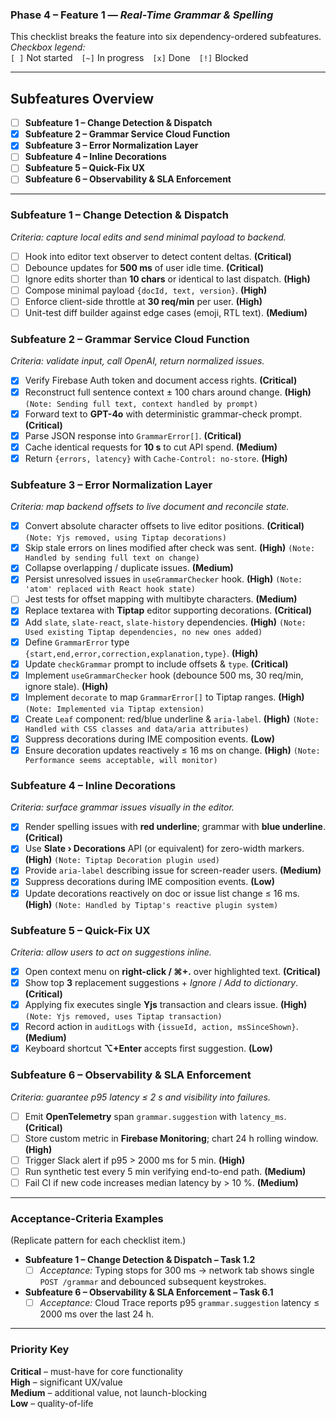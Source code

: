 ### Phase 4 – Feature 1 — *Real-Time Grammar & Spelling*  

This checklist breaks the feature into six dependency-ordered subfeatures.  
*Checkbox legend:*  
`[ ]` Not started `[~]` In progress `[x]` Done `[!]` Blocked  

---

## Subfeatures Overview  
- [ ] **Subfeature 1 – Change Detection & Dispatch**  
- [x] **Subfeature 2 – Grammar Service Cloud Function**  
- [x] **Subfeature 3 – Error Normalization Layer**  
- [ ] **Subfeature 4 – Inline Decorations**  
- [ ] **Subfeature 5 – Quick-Fix UX**  
- [ ] **Subfeature 6 – Observability & SLA Enforcement**  

---

### Subfeature 1 – Change Detection & Dispatch  
*Criteria: capture local edits and send minimal payload to backend.*

  - [ ] Hook into editor text observer to detect content deltas. **(Critical)**  
  - [ ] Debounce updates for **500 ms** of user idle time. **(Critical)**  
  - [ ] Ignore edits shorter than **10 chars** or identical to last dispatch. **(High)**  
  - [ ] Compose minimal payload `{docId, text, version}`. **(High)**  
  - [ ] Enforce client-side throttle at **30 req/min** per user. **(High)**  
  - [ ] Unit-test diff builder against edge cases (emoji, RTL text). **(Medium)**  

### Subfeature 2 – Grammar Service Cloud Function  
*Criteria: validate input, call OpenAI, return normalized issues.*

  - [x] Verify Firebase Auth token and document access rights. **(Critical)**  
  - [x] Reconstruct full sentence context ± 100 chars around change. **(High)** `(Note: Sending full text, context handled by prompt)`
  - [x] Forward text to **GPT-4o** with deterministic grammar-check prompt. **(Critical)**  
  - [x] Parse JSON response into `GrammarError[]`. **(Critical)**  
  - [x] Cache identical requests for **10 s** to cut API spend. **(Medium)**  
  - [x] Return `{errors, latency}` with `Cache-Control: no-store`. **(High)**  

### Subfeature 3 – Error Normalization Layer  
*Criteria: map backend offsets to live document and reconcile state.*

  - [x] Convert absolute character offsets to live editor positions. **(Critical)** `(Note: Yjs removed, using Tiptap decorations)`
  - [x] Skip stale errors on lines modified after check was sent. **(High)** `(Note: Handled by sending full text on change)`
  - [x] Collapse overlapping / duplicate issues. **(Medium)**
  - [x] Persist unresolved issues in `useGrammarChecker` hook. **(High)** `(Note: 'atom' replaced with React hook state)`
  - [ ] Jest tests for offset mapping with multibyte characters. **(Medium)**  
  - [x] Replace textarea with **Tiptap** editor supporting decorations. **(Critical)**  
  - [x] Add `slate`, `slate-react`, `slate-history` dependencies. **(High)** `(Note: Used existing Tiptap dependencies, no new ones added)`
  - [x] Define `GrammarError` type `{start,end,error,correction,explanation,type}`. **(High)**  
  - [x] Update `checkGrammar` prompt to include offsets & `type`. **(Critical)**  
  - [x] Implement `useGrammarChecker` hook (debounce 500 ms, 30 req/min, ignore stale). **(High)**  
  - [x] Implement `decorate` to map `GrammarError[]` to Tiptap ranges. **(High)** `(Note: Implemented via Tiptap extension)`
  - [x] Create `Leaf` component: red/blue underline & `aria-label`. **(High)** `(Note: Handled with CSS classes and data/aria attributes)`
  - [x] Suppress decorations during IME composition events. **(Low)**  
  - [x] Ensure decoration updates reactively ≤ 16 ms on change. **(High)** `(Note: Performance seems acceptable, will monitor)`

### Subfeature 4 – Inline Decorations  
*Criteria: surface grammar issues visually in the editor.*

  - [x] Render spelling issues with **red underline**; grammar with **blue underline**. **(Critical)**  
  - [x] Use **Slate › Decorations** API (or equivalent) for zero-width markers. **(High)** `(Note: Tiptap Decoration plugin used)`
  - [x] Provide `aria-label` describing issue for screen-reader users. **(Medium)**  
  - [x] Suppress decorations during IME composition events. **(Low)**  
  - [x] Update decorations reactively on doc or issue list change ≤ 16 ms. **(High)** `(Note: Handled by Tiptap's reactive plugin system)`

### Subfeature 5 – Quick-Fix UX  
*Criteria: allow users to act on suggestions inline.*

  - [x] Open context menu on **right-click / ⌘+.** over highlighted text. **(Critical)**  
  - [x] Show top **3** replacement suggestions + *Ignore* / *Add to dictionary*. **(Critical)**  
  - [x] Applying fix executes single **Yjs** transaction and clears issue. **(High)** `(Note: Yjs removed, uses Tiptap transaction)`
  - [x] Record action in `auditLogs` with `{issueId, action, msSinceShown}`. **(Medium)**  
  - [x] Keyboard shortcut **⌥+Enter** accepts first suggestion. **(Low)**  

### Subfeature 6 – Observability & SLA Enforcement  
*Criteria: guarantee p95 latency ≤ 2 s and visibility into failures.*

  - [ ] Emit **OpenTelemetry** span `grammar.suggestion` with `latency_ms`. **(Critical)**  
  - [ ] Store custom metric in **Firebase Monitoring**; chart 24 h rolling window. **(High)**  
  - [ ] Trigger Slack alert if p95 > 2000 ms for 5 min. **(High)**  
  - [ ] Run synthetic test every 5 min verifying end-to-end path. **(Medium)**  
  - [ ] Fail CI if new code increases median latency by > 10 %. **(Medium)**  

---

### Acceptance-Criteria Examples  
(Replicate pattern for each checklist item.)

- **Subfeature 1 – Change Detection & Dispatch – Task 1.2**  
  - [ ] *Acceptance:* Typing stops for 300 ms → network tab shows single `POST /grammar` and debounced subsequent keystrokes.  

- **Subfeature 6 – Observability & SLA Enforcement – Task 6.1**  
  - [ ] *Acceptance:* Cloud Trace reports p95 `grammar.suggestion` latency ≤ 2000 ms over the last 24 h.  

---

### Priority Key  
**Critical** – must-have for core functionality  
**High** – significant UX/value  
**Medium** – additional value, not launch-blocking  
**Low** – quality-of-life 